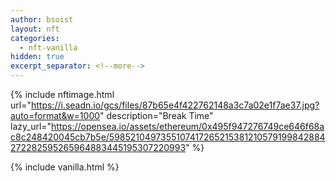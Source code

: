 ```yaml
---
author: bsoist
layout: nft
categories:
  - nft-vanilla
hidden: true
excerpt_separator: <!--more-->
---
```

{% include nftimage.html 
url="https://i.seadn.io/gcs/files/87b65e4f422762148a3c7a02e1f7ae37.jpg?auto=format&w=1000"
description="Break Time"
lazy_url="https://opensea.io/assets/ethereum/0x495f947276749ce646f68ac8c248420045cb7b5e/5985210497355107417265215381210579199842884272282595265964883445195307220993"
%}


<!--more-->
{% include vanilla.html %}

